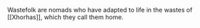 Wastefolk are nomads who have adapted to life in the wastes of [[Xhorhas]], which they call them home.
